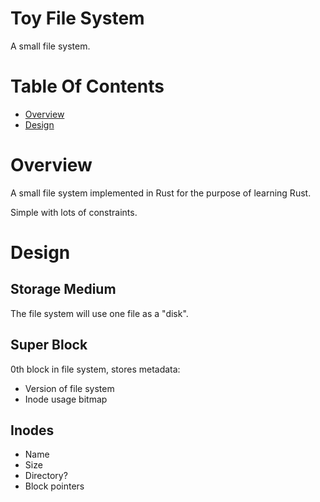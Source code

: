 # Toy File System
A small file system.

# Table Of Contents
- [Overview](#overview)
- [Design](#design)

# Overview
A small file system implemented in Rust for the purpose of learning Rust.

Simple with lots of constraints. 

# Design
## Storage Medium
The file system will use one file as a "disk". 

## Super Block
0th block in file system, stores metadata:

- Version of file system
- Inode usage bitmap

## Inodes
- Name
- Size
- Directory?
- Block pointers
